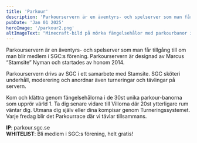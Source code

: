 ```yaml
---
title: 'Parkour'
description: 'Parkourservern är en äventyrs- och spelserver som man får tillgång till om man blir medlem i SGC:s förening.'
pubDate: 'Jan 01 2025'
heroImage: '/parkour2.png'
altImageText: "Minecraft-bild på mörka fängelsehålor med parkourbanor i"
---
```


Parkourservern är en äventyrs- och spelserver som man får tillgång till om man blir medlem i SGC:s förening. Parkourservern är designad av Marcus “Stamsite” Nyman och startades av honom 2014.

Parkourservern drivs av SGC i ett samarbete med Stamsite. SGC sköteri underhåll, moderering och anordnar även turneringar och tävlingar på servern.

Kom och klättra genom fängelsehålorna i de 30st unika parkour-banorna som upprör värld 1. Ta dig senare vidare till Villorna där 20st ytterligare rum väntar dig. Utmana dig själv eller dina kompisar genom Turneringssystemet. Varje fredag blir det Parkourrace där vi tävlar tillsammans.

**IP**: parkour.sgc.se\
**WHITELIST**: Bli medlem i SGC:s förening, helt gratis!
